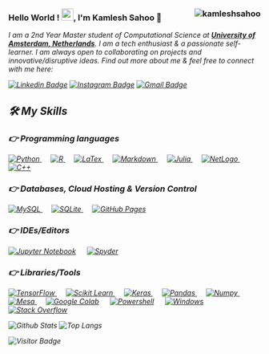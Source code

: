 ### Hello World ! <img src="https://github.com/TheDudeThatCode/TheDudeThatCode/blob/master/Assets/Earth.gif" width="24px">, I'm Kamlesh Sahoo 👋  <img align="right" src="https://komarev.com/ghpvc/?username=kamleshsahoo" alt="kamleshsahoo" />

<em>I am a 2nd Year Master student of Computational Science at <a href="https://www.uva.nl/"><b>University of Amsterdam, Netherlands</b></a>. I am a tech enthusiast & a passionate self-learner. I am always open to collaborating on projects and innovative/disruptive ideas. Find out more about me & feel free to connect with me here: 
  
  [![Linkedin Badge](https://img.shields.io/badge/-kamleshsahoo-blue?style=flat-square&logo=Linkedin&logoColor=white&link=https://www.linkedin.com/in/kamlesh-sahoo-a5b4b2106/)](https://www.linkedin.com/in/kamlesh-sahoo-a5b4b2106/)
[![Instagram Badge](https://img.shields.io/badge/-kamlesh.sahoo20-purple?style=flat-square&logo=instagram&logoColor=white&link=https://www.instagram.com/kamlesh.sahoo20/)](https://www.instagram.com/kamlesh.sahoo20/)
[![Gmail Badge](https://img.shields.io/badge/-kamlesh.sahoo20@gmail.com-c14438?style=flat-square&logo=Gmail&logoColor=white&link=mailto:kamlesh.sahoo20@gmail.com)](mailto:kamlesh.sahoo20@gmail.com)

  
## 🛠️ My Skills

### 👉 Programming languages

<p align="left"> 
<a href="https://python.org/">
    <img alt="Python" src="https://img.shields.io/badge/python-3670A0?style=for-the-badge&logo=python&logoColor=ffdd54"/>
  </a>
  &emsp;
<a href="https://www.r-project.org/">
    <img alt="R" src="https://img.shields.io/badge/r-%23276DC3.svg?style=for-the-badge&logo=r&logoColor=white"/>
  </a>
      &emsp;
  <a href="https://www.latex-project.org/">
    <img alt="LaTex" src="https://img.shields.io/badge/latex-%23008080.svg?style=for-the-badge&logo=latex&logoColor=white"/>
  </a>
        &emsp;
  <a href="https://daringfireball.net/projects/markdown/">
    <img alt="Markdown" src="https://img.shields.io/badge/markdown-%23000000.svg?style=for-the-badge&logo=markdown&logoColor=white"/>
  </a>
    &emsp;
  <a href="https://julialang.org/">
    <img alt="Julia" src="https://img.shields.io/badge/-Julia-9558B2?style=for-the-badge&logo=julia&logoColor=white"/>
  </a>
  &emsp;
  <a href="https://ccl.northwestern.edu/netlogo/">
    <img alt="NetLogo" src="https://img.shields.io/badge/Netlogo-0175C2?style=for-the-badge&logo=netlogo&logoColor=white"/>
  </a>
  &emsp;
<a href="https://isocpp.org/">
    <img alt="C++" src="https://img.shields.io/badge/c++-%2300599C.svg?style=for-the-badge&logo=c%2B%2B&logoColor=white"/>
  </a>


</p>

### 👉 Databases, Cloud Hosting & Version Control

<p align="left">
<a href="https://www.mysql.com/"><img alt="MySQL" src="https://img.shields.io/badge/MySQL-00000F?style=for-the-badge&logo=mysql&logoColor=white">
    </a>  
    &emsp;
    <a href="https://www.sqlite.org/"><img alt="SQLite" src="https://img.shields.io/badge/SQLite-07405E?style=for-the-badge&logo=sqlite&logoColor=white">
    </a> 
    &emsp; 
    <a href="https://www.github.com"><img alt="GitHub Pages" src="https://img.shields.io/badge/GitHub-100000?style=for-the-badge&logo=github&logoColor=white">
    </a>

</p>

### 👉 IDEs/Editors
<p align="left"> 

<a href="https://jupyter.org/"><img alt="Jupyter Notebook" src="https://img.shields.io/badge/jupyter-%23FA0F00.svg?style=for-the-badge&logo=jupyter&logoColor=white"></a>
  &emsp;
    <a href="https://www.spyder-ide.org/"><img alt="Spyder" src="https://img.shields.io/badge/Spyder-838485?style=for-the-badge&logo=spyder%20ide&logoColor=maroon"></a>

</p>

### 👉 Libraries/Tools
<p align="left"> 
  <a href="https://www.tensorflow.org/" target="_blank"> 
   <img alt="TensorFlow" src="https://img.shields.io/badge/TensorFlow-FF6F00?style=for-the-badge&logo=TensorFlow&logoColor=white">
  </a>   
  &emsp;
  <a href="https://scikit-learn.org/" target="_blank">
    <img alt="Scikit Learn" src="https://img.shields.io/badge/scikit_learn-F7931E?style=for-the-badge&logo=scikit-learn&logoColor=white">
  </a> 
  &emsp;
  <a href="https://keras.io/" target="_blank"> 
    <img alt="Keras" src="https://img.shields.io/badge/Keras-D00000?style=for-the-badge&logo=Keras&logoColor=white"/>
  </a>
  &emsp;
  <a href="https://pandas.pydata.org/" target="_blank"> 
    <img alt="Pandas" src="https://img.shields.io/badge/pandas-%23150458.svg?style=for-the-badge&logo=pandas&logoColor=white"/>
  </a>
  &emsp;
  <a href="https://numpy.org/"> 
    <img alt="Numpy" src="https://img.shields.io/badge/numpy-%23013243.svg?style=for-the-badge&logo=numpy&logoColor=white"/>
  </a>
  &emsp;
  <a href="https://mesa.readthedocs.io/en/master/tutorials/intro_tutorial.html"> 
    <img alt="Mesa" src="https://img.shields.io/badge/Mesa-%23013243.svg?style=for-the-badge&logo=Mesa&logoColor=white"/>
  </a>
  &emsp;
  <a href="https://colab.research.google.com/?utm_source=scs-index"><img alt="Google Colab" src="https://img.shields.io/badge/Colab-F9AB00?style=for-the-badge&logo=googlecolab&color=525252"></a>
  &emsp;
  <a href="https://docs.microsoft.com/en-us/powershell/"><img alt="Powershell" src="http://img.shields.io/badge/-Powershell-5391FE?style=for-the-badge&logo=powershell&logoColor=ffffff"></a>
  &emsp;
  <a href="https://www.microsoft.com/en-gb/windows/"><img alt="Windows" src="http://img.shields.io/badge/-Windows-0078D6?style=for-the-badge&logo=windows&logoColor=ffffff"></a>
  &emsp;
  <a href="https://stackoverflow.com/"><img alt="Stack Overflow" src="https://img.shields.io/badge/Stack_Overflow-FE7A16?style=for-the-badge&logo=stack-overflow&logoColor=white"></a>
  &emsp;
    
</p>
  

![Github Stats](https://github-readme-stats.vercel.app/api?username=kamleshsahoo&count_private=true&show_icons=true&include_all_commits=true)
![Top Langs](https://github-readme-stats.vercel.app/api/top-langs/?username=kamleshsahoo&hide=TeX&layout=compact)
  
![Visitor Badge](https://visitor-badge.laobi.icu/badge?page_id=kamleshsahoo)


